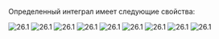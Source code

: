  Определенный интеграл имеет следующие свойства:

<picture>
 <source media="(prefers-color-scheme: dark)" srcset="https://studfile.net/html/2706/286/html_FnEsHjcpof.M4h8/img-ZKXXeh.png">
 <source media="(prefers-color-scheme: light)" srcset="https://studfile.net/html/2706/286/html_FnEsHjcpof.M4h8/img-ZKXXeh.png">
 <img alt="26.1" src="https://studfile.net/html/2706/286/html_FnEsHjcpof.M4h8/img-ZKXXeh.png">
</picture>
 
<picture>
 <source media="(prefers-color-scheme: dark)" srcset="https://studfile.net/html/2706/286/html_FnEsHjcpof.M4h8/img-o4mBaY.png">
 <source media="(prefers-color-scheme: light)" srcset="https://studfile.net/html/2706/286/html_FnEsHjcpof.M4h8/img-o4mBaY.png">
 <img alt="26.1" src="https://studfile.net/html/2706/286/html_FnEsHjcpof.M4h8/img-o4mBaY.png">
</picture>


<picture>
 <source media="(prefers-color-scheme: dark)" srcset="https://studfile.net/html/2706/286/html_FnEsHjcpof.M4h8/img-urXzly.png">
 <source media="(prefers-color-scheme: light)" srcset="https://studfile.net/html/2706/286/html_FnEsHjcpof.M4h8/img-urXzly.png">
 <img alt="26.1" src="https://studfile.net/html/2706/286/html_FnEsHjcpof.M4h8/img-urXzly.png">
</picture>
    

<picture>
 <source media="(prefers-color-scheme: dark)" srcset="https://studfile.net/html/2706/286/html_FnEsHjcpof.M4h8/img-kPXWbh.png">
 <source media="(prefers-color-scheme: light)" srcset="https://studfile.net/html/2706/286/html_FnEsHjcpof.M4h8/img-kPXWbh.png">
 <img alt="26.1" src="https://studfile.net/html/2706/286/html_FnEsHjcpof.M4h8/img-kPXWbh.png">
</picture>
    
<picture>
 <source media="(prefers-color-scheme: dark)" srcset="https://studfile.net/html/2706/286/html_FnEsHjcpof.M4h8/img-a2vjbL.png">
 <source media="(prefers-color-scheme: light)" srcset="https://studfile.net/html/2706/286/html_FnEsHjcpof.M4h8/img-a2vjbL.png">
 <img alt="26.1" src="https://studfile.net/html/2706/286/html_FnEsHjcpof.M4h8/img-a2vjbL.png">
</picture>
    

<picture>
 <source media="(prefers-color-scheme: dark)" srcset="https://studfile.net/html/2706/286/html_FnEsHjcpof.M4h8/img-6PwfxH.png">
 <source media="(prefers-color-scheme: light)" srcset="https://studfile.net/html/2706/286/html_FnEsHjcpof.M4h8/img-6PwfxH.png">
 <img alt="26.1" src="https://studfile.net/html/2706/286/html_FnEsHjcpof.M4h8/img-6PwfxH.png">
</picture>
    

<picture>
 <source media="(prefers-color-scheme: dark)" srcset="https://studfile.net/html/2706/286/html_FnEsHjcpof.M4h8/img-ZV0hiE.png">
 <source media="(prefers-color-scheme: light)" srcset="https://studfile.net/html/2706/286/html_FnEsHjcpof.M4h8/img-ZV0hiE.png">
 <img alt="26.1" src="https://studfile.net/html/2706/286/html_FnEsHjcpof.M4h8/img-ZV0hiE.png">
</picture>
    

<picture>
 <source media="(prefers-color-scheme: dark)" srcset="https://studfile.net/html/2706/286/html_FnEsHjcpof.M4h8/img-vqZ2mh.png">
 <source media="(prefers-color-scheme: light)" srcset="https://studfile.net/html/2706/286/html_FnEsHjcpof.M4h8/img-vqZ2mh.png">
 <img alt="26.1" src="https://studfile.net/html/2706/286/html_FnEsHjcpof.M4h8/img-vqZ2mh.png">
</picture>
    

<picture>
 <source media="(prefers-color-scheme: dark)" srcset="https://studfile.net/html/2706/286/html_FnEsHjcpof.M4h8/img-6zEdUx.png">
 <source media="(prefers-color-scheme: light)" srcset="https://studfile.net/html/2706/286/html_FnEsHjcpof.M4h8/img-6zEdUx.png">
 <img alt="26.1" src="https://studfile.net/html/2706/286/html_FnEsHjcpof.M4h8/img-6zEdUx.png">
</picture>

    

